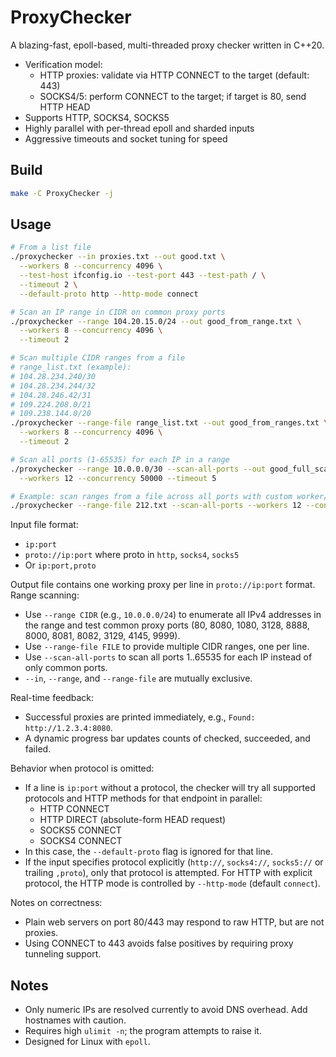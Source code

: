 # ProxyChecker

A blazing-fast, epoll-based, multi-threaded proxy checker written in C++20.

- Verification model:
  - HTTP proxies: validate via HTTP CONNECT to the target (default: 443)
  - SOCKS4/5: perform CONNECT to the target; if target is 80, send HTTP HEAD
- Supports HTTP, SOCKS4, SOCKS5
- Highly parallel with per-thread epoll and sharded inputs
- Aggressive timeouts and socket tuning for speed

## Build

```bash
make -C ProxyChecker -j
```

## Usage

```bash
# From a list file
./proxychecker --in proxies.txt --out good.txt \
  --workers 8 --concurrency 4096 \
  --test-host ifconfig.io --test-port 443 --test-path / \
  --timeout 2 \
  --default-proto http --http-mode connect

# Scan an IP range in CIDR on common proxy ports
./proxychecker --range 104.20.15.0/24 --out good_from_range.txt \
  --workers 8 --concurrency 4096 \
  --timeout 2

# Scan multiple CIDR ranges from a file
# range_list.txt (example):
# 104.28.234.240/30
# 104.28.234.244/32
# 104.28.246.42/31
# 109.224.208.0/21
# 109.238.144.0/20
./proxychecker --range-file range_list.txt --out good_from_ranges.txt \
  --workers 8 --concurrency 4096 \
  --timeout 2

# Scan all ports (1-65535) for each IP in a range
./proxychecker --range 10.0.0.0/30 --scan-all-ports --out good_full_scan.txt \
  --workers 12 --concurrency 50000 --timeout 5

# Example: scan ranges from a file across all ports with custom worker/concurrency
./proxychecker --range-file 212.txt --scan-all-ports --workers 12 --concurrency 50000 --timeout 5 --out good_full_scan_from_file.txt
```

Input file format:
- `ip:port`
- `proto://ip:port` where proto in `http`, `socks4`, `socks5`
- Or `ip:port,proto`

Output file contains one working proxy per line in `proto://ip:port` format.
Range scanning:
- Use `--range CIDR` (e.g., `10.0.0.0/24`) to enumerate all IPv4 addresses in the range
  and test common proxy ports (80, 8080, 1080, 3128, 8888, 8000, 8081, 8082, 3129, 4145, 9999).
- Use `--range-file FILE` to provide multiple CIDR ranges, one per line.
- Use `--scan-all-ports` to scan all ports 1..65535 for each IP instead of only common ports.
- `--in`, `--range`, and `--range-file` are mutually exclusive.

Real-time feedback:
- Successful proxies are printed immediately, e.g., `Found: http://1.2.3.4:8080`.
- A dynamic progress bar updates counts of checked, succeeded, and failed.

Behavior when protocol is omitted:
- If a line is `ip:port` without a protocol, the checker will try all supported protocols and HTTP methods for that endpoint in parallel:
  - HTTP CONNECT
  - HTTP DIRECT (absolute-form HEAD request)
  - SOCKS5 CONNECT
  - SOCKS4 CONNECT
- In this case, the `--default-proto` flag is ignored for that line.
- If the input specifies protocol explicitly (`http://`, `socks4://`, `socks5://` or trailing `,proto`), only that protocol is attempted. For HTTP with explicit protocol, the HTTP mode is controlled by `--http-mode` (default `connect`).

Notes on correctness:
- Plain web servers on port 80/443 may respond to raw HTTP, but are not proxies.
- Using CONNECT to 443 avoids false positives by requiring proxy tunneling support.

## Notes

- Only numeric IPs are resolved currently to avoid DNS overhead. Add hostnames with caution.
- Requires high `ulimit -n`; the program attempts to raise it.
- Designed for Linux with `epoll`.

